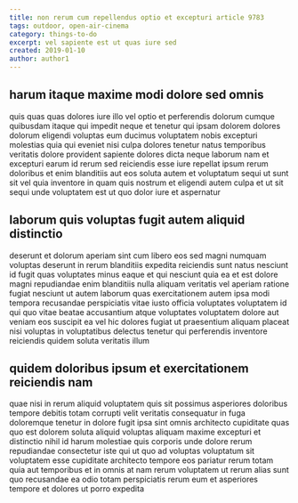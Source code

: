 ```yaml
---
title: non rerum cum repellendus optio et excepturi article 9783
tags: outdoor, open-air-cinema
category: things-to-do
excerpt: vel sapiente est ut quas iure sed
created: 2019-01-10
author: author1
---
```


## harum itaque maxime modi dolore sed omnis

quis quas quas dolores iure illo vel optio et perferendis dolorum cumque quibusdam itaque qui impedit neque et tenetur qui ipsam dolorem dolores dolorum eligendi voluptas eum ducimus voluptatem nobis excepturi molestias quia qui eveniet nisi culpa dolores tenetur natus temporibus veritatis dolore provident sapiente dolores dicta neque laborum nam et excepturi earum id rerum sed reiciendis esse iure repellat ipsum rerum doloribus et enim blanditiis aut eos soluta autem et voluptatum sequi ut sunt sit vel quia inventore in quam quis nostrum et eligendi autem culpa et ut sit sequi unde voluptatem est ut quo dolor iure et aspernatur

## laborum quis voluptas fugit autem aliquid distinctio

deserunt et dolorum aperiam sint cum libero eos sed magni numquam voluptas deserunt in rerum blanditiis expedita reiciendis sunt natus nesciunt id fugit quas voluptates minus eaque et qui nesciunt quia ea et est dolore magni repudiandae enim blanditiis nulla aliquam veritatis vel aperiam ratione fugiat nesciunt ut autem laborum quas exercitationem autem ipsa modi tempora recusandae perspiciatis vitae iusto officia voluptates voluptatem id qui quo vitae beatae accusantium atque voluptates voluptatem dolore aut veniam eos suscipit ea vel hic dolores fugiat ut praesentium aliquam placeat nisi voluptas in voluptatibus delectus tenetur qui perferendis inventore reiciendis quidem soluta veritatis illum

## quidem doloribus ipsum et exercitationem reiciendis nam

quae nisi in rerum aliquid voluptatem quis sit possimus asperiores doloribus tempore debitis totam corrupti velit veritatis consequatur in fuga doloremque tenetur in dolore fugit ipsa sint omnis architecto cupiditate quas quo est dolorem soluta aliquid voluptas aliquam maxime excepturi et distinctio nihil id harum molestiae quis corporis unde dolore rerum repudiandae consectetur iste qui ut quo ad voluptas voluptatum sit voluptatem esse cupiditate architecto tempore eos pariatur rerum totam quia aut temporibus et in omnis at nam rerum voluptatem ut rerum alias sunt quo recusandae ea odio totam perspiciatis rerum eum et asperiores tempore et dolores ut porro expedita
